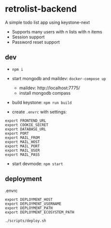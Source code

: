 # retrolist-backend

A simple todo list app using keystone-next

-   Supports many users with n lists with n items
-   Session support
-   Password reset support

## dev

-   `npm i`
-   start mongodb and maildev: `docker-compose up`
    -   maildev: http://localhost:7775/
    -   install mongodb compass
-   build keystone: `npm run build`

-   create `.envrc` with settings:

```
export FRONTEND_URL
export COOKIE_SECRET
export DATABASE_URL
export PORT
export MAIL_FROM
export MAIL_HOST
export MAIL_PORT
export MAIL_USER
export MAIL_PASS
```

-   start devmode: `npm start`

## deployment

.envrc

```
export DEPLOYMENT_HOST
export DEPLOYMENT_USERNAME
export DEPLOYMENT_PATH
export DEPLOYMENT_ECOSYSTEM_PATH
```

`./scripts/deploy.sh`
